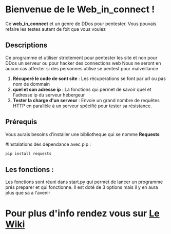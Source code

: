 # Bienvenue de le Web_in_connect !

Ce **web_in_connect** et un genre de DDos pour pentester. Vous pouvais refaire les testes autant de foit que vous voulez

## Descriptions 

Ce programme et utiliser strictement pour pentester les site et non pour DDos un serveur ou pour hacker des connections web Nous ne seront en aucun cas affecter si des personnes utilise se pentest pour malveillance

1. **Récuperé le code de sont site** : Les récuperations se font par url ou pas nom de dommain
2. **quel et son adresse ip** : La fonctions qui permet de savoir quel et l'adresse ip du serveur hébergeur
3. **Tester la charge d'un serveur** : Envoie un grand nombre de requêtes HTTP en parallèle à un serveur spécifié pour tester sa résistance.

## Prérequis

Vous aurais besoins d'installer une bibliotheque qui se nomme **Requests**

#Instalations des dépendance avec pip :

```bash
pip install requests
```
## Les fonctions :

Les fonctions sont réuni dans start.py qui permet de lancer un programme prés preparer et qui fonctionne. Il est doté de 3 options mais il y en aura plus que sa a l'avenir 

# Pour plus d'info rendez vous sur [Le Wiki](https://github.com/lamalice25/Web_In_connect/wiki)
